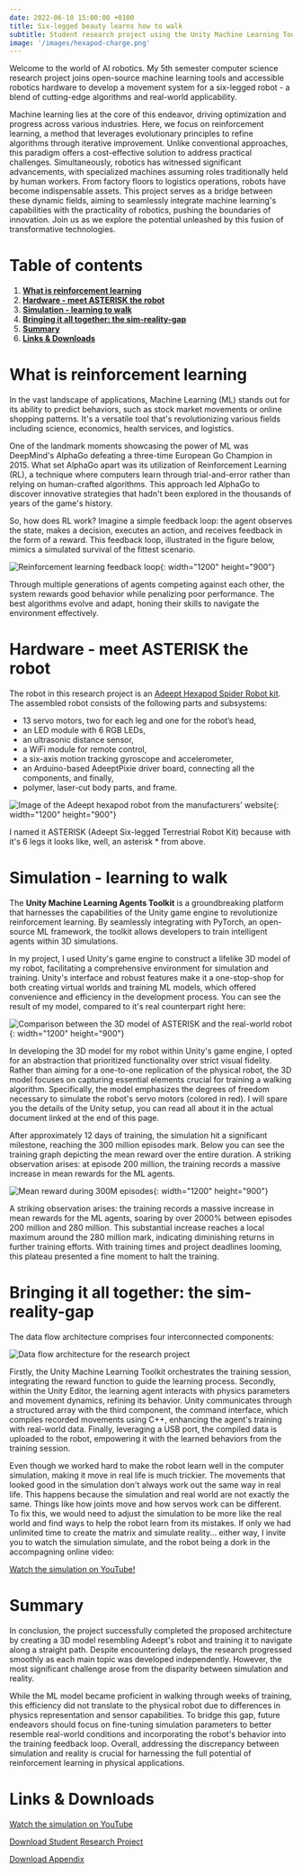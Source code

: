 ```yaml
---
date: 2022-06-10 15:00:00 +0100
title: Six-legged beauty learns how to walk
subtitle: Student research project using the Unity Machine Learning Toolkit
image: '/images/hexapod-charge.png'
---
```


Welcome to the world of AI robotics. My 5th semester computer science research project joins open-source machine learning tools and accessible robotics hardware to develop a movement system for a six-legged robot - a blend of cutting-edge algorithms and real-world applicability.

Machine learning lies at the core of this endeavor, driving optimization and progress across various industries. Here, we focus on reinforcement learning, a method that leverages evolutionary principles to refine algorithms through iterative improvement. Unlike conventional approaches, this paradigm offers a cost-effective solution to address practical challenges. Simultaneously, robotics has witnessed significant advancements, with specialized machines assuming roles traditionally held by human workers. From factory floors to logistics operations, robots have become indispensable assets. This project serves as a bridge between these dynamic fields, aiming to seamlessly integrate machine learning's capabilities with the practicality of robotics, pushing the boundaries of innovation. Join us as we explore the potential unleashed by this fusion of transformative technologies.

# Table of contents
1. [**What is reinforcement learning**](#what-is-reinforcement-learning)
2. [**Hardware - meet ASTERISK the robot**](#hardware---meet-asterisk-the-robot)
3. [**Simulation - learning to walk**](#simulation---learning-to-walk)
4. [**Bringing it all together: the sim-reality-gap**](#bringing-it-all-together-the-sim-reality-gap)
5. [**Summary**](#summary)
6. [**Links & Downloads**](#links--downloads)

# What is reinforcement learning

In the vast landscape of applications, Machine Learning (ML) stands out for its ability to predict behaviors, such as stock market movements or online shopping patterns. It's a versatile tool that's revolutionizing various fields including science, economics, health services, and logistics.

One of the landmark moments showcasing the power of ML was DeepMind's AlphaGo defeating a three-time European Go Champion in 2015. What set AlphaGo apart was its utilization of Reinforcement Learning (RL), a technique where computers learn through trial-and-error rather than relying on human-crafted algorithms. This approach led AlphaGo to discover innovative strategies that hadn't been explored in the thousands of years of the game's history.

So, how does RL work? Imagine a simple feedback loop: the agent observes the state, makes a decision, executes an action, and receives feedback in the form of a reward. This feedback loop, illustrated in the figure below, mimics a simulated survival of the fittest scenario. 

![Reinforcement learning feedback loop](../../images/reinforcement-learning.png){: width="1200" height="900"}

Through multiple generations of agents competing against each other, the system rewards good behavior while penalizing poor performance. The best algorithms evolve and adapt, honing their skills to navigate the environment effectively.

# Hardware - meet ASTERISK the robot

The robot in this research project is an [Adeept Hexapod Spider Robot kit](https://www.amazon.de/-/en/Hexapod-Compatible-Crawling-Self-Stabilising-Robotics/dp/B086HJJWGV/ref=sr_1_4?crid=3UDJQE41QQNPT&dib=eyJ2IjoiMSJ9.-1CavwfoLD3q877HAL6CM0xVtxTHGNOap_0BZf8RZhFOCD0b23VpSz7mbW-6eZbWUNk-g0_UnediNz9_hM9GGDBYuBtcqb31Oqt11YUNskReoU5pIPOqsBt-Z9Zy4-Rv4c7RafrAUcssPNdPh30y7MShuh2xwKzu1IKc1G9guww9F6Hd_RMIlu9wFQXfQ1erHsgjE8KIVjtoT4hquOgqngZ9YpYWARmVI4z2XkwK9vbCnvbCcgTOR1SPFWzUIR2KqY--cXWNAv-lntnc8BCL6NrK34lOcnTYjhif2ds4d8o.T2uD2LMWCyGPJcr-1iqSB6Je6AJJ8ZO5HJzWZo7hvtc&dib_tag=se&keywords=adeept+hexapod&qid=1711676977&sprefix=adeept+hexapod%2Caps%2C163&sr=8-4). The assembled robot consists of the following parts and subsystems:
- 13 servo motors, two for each leg and one for the robot’s head,
- an LED module with 6 RGB LEDs,
- an ultrasonic distance sensor,
- a WiFi module for remote control,
- a six-axis motion tracking gyroscope and accelerometer,
- an Arduino-based AdeeptPixie driver board, connecting all the components, and finally,
- polymer, laser-cut body parts, and frame.

![Image of the Adeept hexapod robot from the manufacturers’ website](../../images/hexapod-robot-adeept.png){: width="1200" height="900"}

I named it ASTERISK (Adeept Six-legged Terrestrial Robot Kit) because with it's 6 legs it looks like, well, an asterisk * from above. 

# Simulation - learning to walk

The **Unity Machine Learning Agents Toolkit** is a groundbreaking platform that harnesses the capabilities of the Unity game engine to revolutionize reinforcement learning. By seamlessly integrating with PyTorch, an open-source ML framework, the toolkit allows developers to train intelligent agents within 3D simulations. 

In my project, I used Unity's game engine to construct a lifelike 3D model of my robot, facilitating a comprehensive environment for simulation and training. Unity's interface and robust features make it a one-stop-shop for both creating virtual worlds and training ML models, which offered convenience and efficiency in the development process. You can see the result of my model, compared to it's real counterpart right here:

![Comparison between the 3D model of ASTERISK and the real-world robot](../../images/hexapod-sim-vs-reality.png){: width="1200" height="900"}

In developing the 3D model for my robot within Unity's game engine, I opted for an abstraction that prioritized functionality over strict visual fidelity. Rather than aiming for a one-to-one replication of the physical robot, the 3D model focuses on capturing essential elements crucial for training a walking algorithm. Specifically, the model emphasizes the degrees of freedom necessary to simulate the robot's servo motors (colored in red). I will spare you the details of the Unity setup, you can read all about it in the actual document linked at the end of this page.

After approximately 12 days of training, the simulation hit a significant milestone, reaching the 300 million episodes mark. Below you can see the training graph depicting the mean reward over the entire duration. A striking observation arises: at episode 200 million, the training records a massive increase in mean rewards for the ML agents.

![Mean reward during 300M episodes](../../images/hexapod-training-graph.png){: width="1200" height="900"}

A striking observation arises: the training records a massive increase in mean rewards for the ML agents, soaring by over 2000% between episodes 200 million and 280 million. This substantial increase reaches a local maximum around the 280 million mark, indicating diminishing returns in further training efforts. With training times and project deadlines looming, this plateau presented a fine moment to halt the training.

# Bringing it all together: the sim-reality-gap

The data flow architecture comprises four interconnected components: 

![Data flow architecture for the research project](../../images/hexapod-architecture.png)

Firstly, the Unity Machine Learning Toolkit orchestrates the training session, integrating the reward function to guide the learning process. Secondly, within the Unity Editor, the learning agent interacts with physics parameters and movement dynamics, refining its behavior. Unity communicates through a structured array with the third component, the command interface, which compiles recorded movements using C++, enhancing the agent's training with real-world data. Finally, leveraging a USB port, the compiled data is uploaded to the robot, empowering it with the learned behaviors from the training session.

Even though we worked hard to make the robot learn well in the computer simulation, making it move in real life is much trickier. The movements that looked good in the simulation don't always work out the same way in real life. This happens because the simulation and real world are not exactly the same. Things like how joints move and how servos work can be different. To fix this, we would need to adjust the simulation to be more like the real world and find ways to help the robot learn from its mistakes. If only we had unlimited time to create the matrix and simulate reality... either way, I invite you to watch the simulation simulate, and the robot being a dork in the accompagning online video:

[Watch the simulation on YouTube!](https://youtu.be/PUKM7EDM2GM)

# Summary

In conclusion, the project successfully completed the proposed architecture by creating a 3D model resembling Adeept's robot and training it to navigate along a straight path. Despite encountering delays, the research progressed smoothly as each main topic was developed independently. However, the most significant challenge arose from the disparity between simulation and reality. 

While the ML model became proficient in walking through weeks of training, this efficiency did not translate to the physical robot due to differences in physics representation and sensor capabilities. To bridge this gap, future endeavors should focus on fine-tuning simulation parameters to better resemble real-world conditions and incorporating the robot's behavior into the training feedback loop. Overall, addressing the discrepancy between simulation and reality is crucial for harnessing the full potential of reinforcement learning in physical applications.

# Links & Downloads

<p><a href="https://youtu.be/PUKM7EDM2GM" class="ctn-button c-button c-button--primary c-button--small">
  Watch the simulation on YouTube
</a></p>

<p><a href="../../files/Development of a movement system for a six-legged robot based on Machine Learning.pdf" 
    class="ctn-button c-button c-button--primary c-button--small" download>
  Download Student Research Project
</a></p>

<p><a href="https://www.icloud.com/iclouddrive/0ccFXSrV7GMuCw-UZ-N66yzLA#Appendix" class="ctn-button c-button c-button--primary c-button--small" download>
  Download Appendix
</a></p>